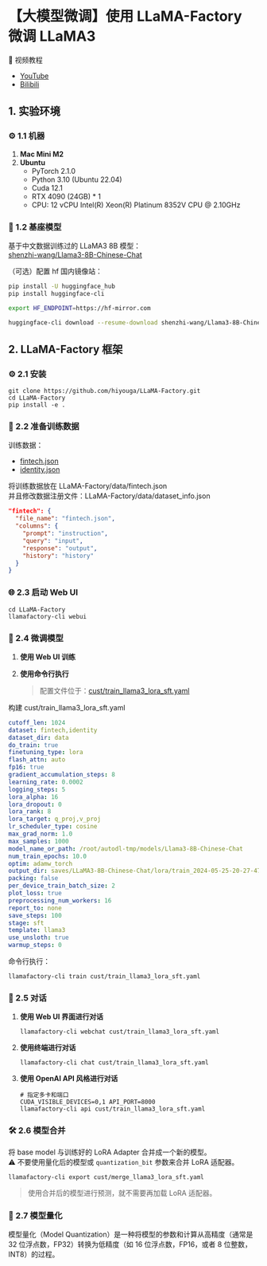 # 【大模型微调】使用 LLaMA-Factory 微调 LLaMA3

🎥 视频教程
- [YouTube](https://youtu.be/Hpc4QQQuLWM)
- [Bilibili](https://www.bilibili.com/video/BV1uw4m1S7Cd/?vd_source=2acabf9b10c0b70274da02f31cf31368)

## 1. 实验环境

### ⚙️ 1.1 机器

1. **Mac Mini M2**
2. **Ubuntu**
   - PyTorch 2.1.0
   - Python 3.10 (Ubuntu 22.04)
   - Cuda 12.1
   - RTX 4090 (24GB) * 1
   - CPU: 12 vCPU Intel(R) Xeon(R) Platinum 8352V CPU @ 2.10GHz

### 🦄 1.2 基座模型

基于中文数据训练过的 LLaMA3 8B 模型：  
[shenzhi-wang/Llama3-8B-Chinese-Chat](https://huggingface.co/shenzhi-wang/Llama3-8B-Chinese-Chat)

（可选）配置 hf 国内镜像站：
```bash
pip install -U huggingface_hub
pip install huggingface-cli

export HF_ENDPOINT=https://hf-mirror.com

huggingface-cli download --resume-download shenzhi-wang/Llama3-8B-Chinese-Chat --local-dir /root/autodl-tmp/models/Llama3-8B-Chinese-Chat1
```

## 2. LLaMA-Factory 框架

### ⚙️ 2.1 安装

```shell
git clone https://github.com/hiyouga/LLaMA-Factory.git
cd LLaMA-Factory
pip install -e .
```

### 📂 2.2 准备训练数据

训练数据：
- [fintech.json](https://github.com/echonoshy/cgft-llm/blob/master/llama-factory/data/fintech.json)
- [identity.json](https://github.com/echonoshy/cgft-llm/blob/master/llama-factory/data/identity.json)

将训练数据放在 LLaMA-Factory/data/fintech.json  
并且修改数据注册文件：LLaMA-Factory/data/dataset_info.json

```json
"fintech": {
  "file_name": "fintech.json",
  "columns": {
    "prompt": "instruction",
    "query": "input",
    "response": "output",
    "history": "history"
  }
}
```

### 🌐 2.3 启动 Web UI

```shell
cd LLaMA-Factory
llamafactory-cli webui
```

### 🔧 2.4 微调模型

1. **使用 Web UI 训练**

2. **使用命令行执行**
   > 配置文件位于：[cust/train_llama3_lora_sft.yaml](https://github.com/echonoshy/cgft-llm/tree/master/llama-factory/cust)

构建 cust/train_llama3_lora_sft.yaml
```yaml
cutoff_len: 1024
dataset: fintech,identity
dataset_dir: data
do_train: true
finetuning_type: lora
flash_attn: auto
fp16: true
gradient_accumulation_steps: 8
learning_rate: 0.0002
logging_steps: 5
lora_alpha: 16
lora_dropout: 0
lora_rank: 8
lora_target: q_proj,v_proj
lr_scheduler_type: cosine
max_grad_norm: 1.0
max_samples: 1000
model_name_or_path: /root/autodl-tmp/models/Llama3-8B-Chinese-Chat
num_train_epochs: 10.0
optim: adamw_torch
output_dir: saves/LLaMA3-8B-Chinese-Chat/lora/train_2024-05-25-20-27-47
packing: false
per_device_train_batch_size: 2
plot_loss: true
preprocessing_num_workers: 16
report_to: none
save_steps: 100
stage: sft
template: llama3
use_unsloth: true
warmup_steps: 0
```

命令行执行：
```shell
llamafactory-cli train cust/train_llama3_lora_sft.yaml
```

### 💬 2.5 对话

1. **使用 Web UI 界面进行对话**
    ```shell
    llamafactory-cli webchat cust/train_llama3_lora_sft.yaml
    ```

2. **使用终端进行对话**
    ```shell
    llamafactory-cli chat cust/train_llama3_lora_sft.yaml
    ```

3. **使用 OpenAI API 风格进行对话**
    ```shell
    # 指定多卡和端口
    CUDA_VISIBLE_DEVICES=0,1 API_PORT=8000 
    llamafactory-cli api cust/train_llama3_lora_sft.yaml
    ```

### 🛠️ 2.6 模型合并

将 base model 与训练好的 LoRA Adapter 合并成一个新的模型。  
⚠️ 不要使用量化后的模型或 `quantization_bit` 参数来合并 LoRA 适配器。
```shell
llamafactory-cli export cust/merge_llama3_lora_sft.yaml
```

> 使用合并后的模型进行预测，就不需要再加载 LoRA 适配器。

### 🔢 2.7 模型量化

模型量化（Model Quantization）是一种将模型的参数和计算从高精度（通常是 32 位浮点数，FP32）转换为低精度（如 16 位浮点数，FP16，或者 8 位整数，INT8）的过程。